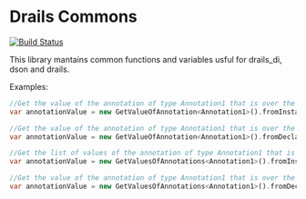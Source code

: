 # Drails Commons

[![Build Status](https://drone.io/github.com/luisvt/drails_commons/status.png)](https://drone.io/github.com/luisvt/drails_commons/latest)

This library mantains common functions and variables usful for drails_di, dson and drails.

Examples:

```Dart
//Get the value of the annotation of type Annotation1 that is over the class of instanceMirro1
var annotationValue = new GetValueOfAnnotation<Annotation1>().fromInstance(instanceMirro1);

//Get the value of the annotation of type Annotation1 that is over the class of declarationMirror1
var annotationValue = new GetValueOfAnnotation<Annotation1>().fromDeclaration(declarationMirror1);

//Get the list of values of the annotation of type Annotation1 that is over the class of instanceMirro1
var annotationValue = new GetValuesOfAnnotations<Annotation1>().fromInstance(instanceMirro1);

//Get the value of the annotation of type Annotation1 that is over the class of declarationMirror1
var annotationValue = new GetValuesOfAnnotations<Annotation1>().fromDeclaration(declarationMirror1);
```

